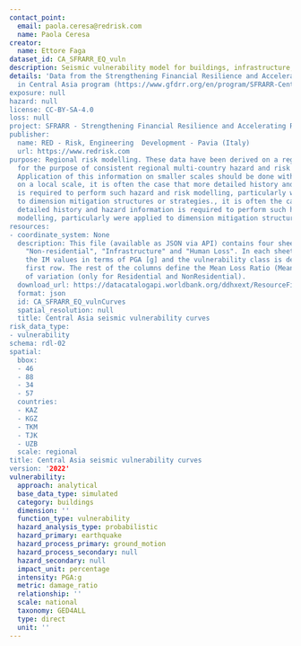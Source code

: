 ```yaml
---
contact_point:
  email: paola.ceresa@redrisk.com
  name: Paola Ceresa
creator:
  name: Ettore Faga
dataset_id: CA_SFRARR_EQ_vuln
description: Seismic vulnerability model for buildings, infrastructure, and population.
details: 'Data from the Strengthening Financial Resilience and Accelerating Risk Reduction
  in Central Asia program (https://www.gfdrr.org/en/program/SFRARR-Central-Asia).
exposure: null
hazard: null
license: CC-BY-SA-4.0
loss: null
project: SFRARR - Strengthening Financial Resilience and Accelerating Risk Reduction in Central Asia
publisher:
  name: RED - Risk, Engineering  Development - Pavia (Italy)
  url: https://www.redrisk.com
purpose: Regional risk modelling. These data have been derived on a regional scale
  for the purpose of consistent regional multi-country hazard and risk assessment.
  Application of this information on smaller scales should be done with care. Importantly
  on a local scale, it is often the case that more detailed history and hazard information
  is required to perform such hazard and risk modelling, particularly were applied
  to dimension mitigation structures or strategies., it is often the case that more
  detailed history and hazard information is required to perform such hazard and risk
  modelling, particularly were applied to dimension mitigation structures or strategies
resources:
- coordinate_system: None
  description: This file (available as JSON via API) contains four sheets named "Residential",
    "Non-residential", "Infrastructure" and "Human Loss". In each sheet column A defines
    the IM values in terms of PGA [g] and the vulnerability class is defined in the
    first row. The rest of the columns define the Mean Loss Ratio (Mean LR) and Coefficient
    of variation (only for Residential and NonResidential).
  download_url: https://datacatalogapi.worldbank.org/ddhxext/ResourceFileData?resource_unique_id=DR0091012&version_id=2023-07-21T17:15:43.0838742Z
  format: json
  id: CA_SFRARR_EQ_vulnCurves
  spatial_resolution: null
  title: Central Asia seismic vulnerability curves
risk_data_type:
- vulnerability
schema: rdl-02
spatial:
  bbox:
  - 46
  - 88
  - 34
  - 57
  countries:
  - KAZ
  - KGZ
  - TKM
  - TJK
  - UZB
  scale: regional
title: Central Asia seismic vulnerability curves
version: '2022'
vulnerability:
  approach: analytical
  base_data_type: simulated
  category: buildings
  dimension: ''
  function_type: vulnerability
  hazard_analysis_type: probabilistic
  hazard_primary: earthquake
  hazard_process_primary: ground_motion
  hazard_process_secondary: null
  hazard_secondary: null
  impact_unit: percentage
  intensity: PGA:g
  metric: damage_ratio
  relationship: ''
  scale: national
  taxonomy: GED4ALL
  type: direct
  unit: ''
---
```

